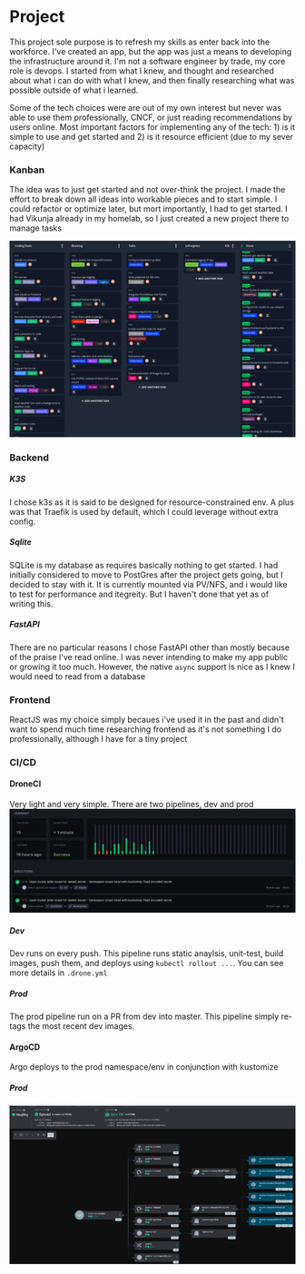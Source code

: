 # Project
This project sole purpose is to refresh my skills as enter back into the workforce. I've created an app, but the app was just a means to developing the infrastructure around it. I'm not a software engineer by trade, my core role is devops. I started from what I knew, and thought and researched about what i can do with what I knew, and then finally researching what was possible outside of what i learned. 

Some of the tech choices were are out of my own interest but never was able to use them professionally, CNCF, or just reading recommendations by users online. Most important factors for implementing any of the tech: 1) is it simple to use and get started and 2) is it resource efficient (due to my sever capacity)


### Kanban
The idea was to just get started and not over-think the project. I made the effort to break down all ideas into workable pieces and to start simple. I could refactor or optimize later, but mort importantly, I had to get started. I had Vikunja already in my homelab, so I just created a new project there to manage tasks

![Vikunja board](readme-misc/vikunja.png)


### Backend

##### K3S
I chose k3s as it is said to be designed for resource-constrained env. A plus was that Traefik is used by default, which I could leverage without extra config. 

##### Sqlite
SQLite is my database as requires basically nothing to get started. I had initially considered to move to PostGres after the project gets going, but I decided to stay with it. It is currently mounted via PV/NFS, and i would like to test for performance and itegreity. But I haven't done that yet as of writing this.

##### FastAPI
There are no particular reasons I chose FastAPI other than mostly because of the praise I've read online. I was never intending to make my app public or growing it too much. However, the native `async` support is nice as I knew I would need to read from a database



### Frontend
ReactJS was my choice simply becaues i've used it in the past and didn't want to spend much time researching frontend as it's not something I do professionally, although I have for a tiny project


### CI/CD
#### DroneCI
Very light and very simple. There are two pipelines, dev and prod
![DroneCI pipelines](readme-misc/drone-ci.png)

##### Dev
Dev runs on every push. This pipeline runs static anaylsis, unit-test, build images, push them, and deploys using `kubectl rollout ...`. You can see more details in `.drone.yml`


##### Prod
The prod pipeline run on a PR from dev into master. This pipeline simply re-tags the most recent dev images.

#### ArgoCD
Argo deploys to the prod namespace/env in conjunction with kustomize

##### Prod
![ArgoCD](readme-misc/argocd.png)